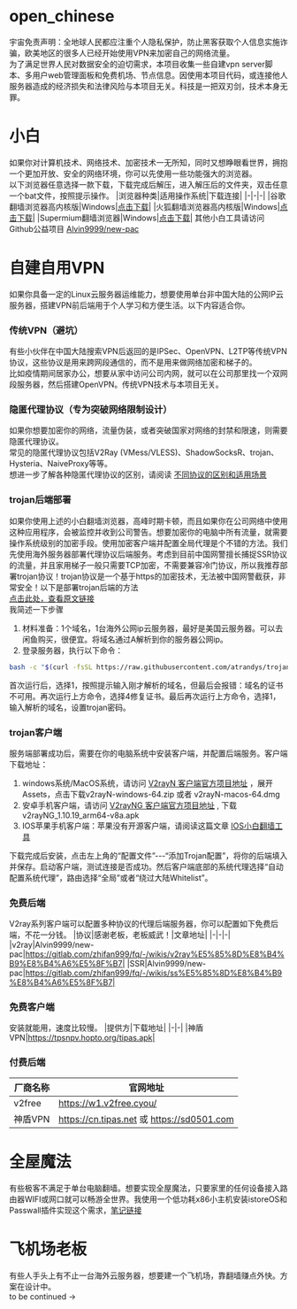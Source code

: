 # open_chinese
宇宙免责声明：全地球人民都应注重个人隐私保护，防止黑客获取个人信息实施诈骗，欧美地区的很多人已经开始使用VPN来加密自己的网络流量。<br>
为了满足世界人民对数据安全的迫切需求，本项目收集一些自建vpn server脚本、多用户web管理面板和免费机场、节点信息。因使用本项目代码，或连接他人服务器造成的经济损失和法律风险与本项目无关。科技是一把双刃剑，技术本身无罪。

# 小白
如果你对计算机技术、网络技术、加密技术一无所知，同时又想睁眼看世界，拥抱一个更加开放、安全的网络环境，你可以先使用一些功能强大的浏览器。<br>
以下浏览器任意选择一款下载，下载完成后解压，进入解压后的文件夹，双击任意一个bat文件，按照提示操作。
|浏览器种类|适用操作系统|下载连接|
|-|-|-|
|谷歌翻墙浏览器高内核版|Windows|[点击下载](https://gitlab.com/zhifan999/fq/-/wikis/%E9%AB%98%E5%86%85%E6%A0%B8%E7%89%88)|
|火狐翻墙浏览器高内核版|Windows|[点击下载](https://gitlab.com/zhifan999/fq/-/wikis/%E7%81%AB%E7%8B%90%E9%AB%98%E5%86%85%E6%A0%B8%E7%89%88)|
|Supermium翻墙浏览器|Windows|[点击下载](https://gitlab.com/zhifan999/fq/-/wikis/Supermium%E7%BF%BB%E5%A2%99%E6%B5%8F%E8%A7%88%E5%99%A8)|
其他小白工具请访问Github公益项目 [Alvin9999/new-pac](https://github.com/Alvin9999/new-pac)

# 自建自用VPN
如果你具备一定的Linux云服务器运维能力，想要使用单台非中国大陆的公网IP云服务器，搭建VPN前后端用于个人学习和方便生活。以下内容适合你。<br>

### 传统VPN（避坑）
有些小伙伴在中国大陆搜索VPN后返回的是IPSec、OpenVPN、L2TP等传统VPN协议，这些协议是用来跨网段通信的，而不是用来做网络加密和梯子的。<br>
比如疫情期间居家办公，想要从家中访问公司内网，就可以在公司那里找一个双网段服务器，然后搭建OpenVPN。传统VPN技术与本项目无关。

### 隐匿代理协议（专为突破网络限制设计）​
如果你想要加密你的网络，流量伪装，或者突破国家对网络的封禁和限速，则需要隐匿代理协议。<br>常见的隐匿代理协议包括V2Ray (VMess/VLESS)​、ShadowSocksR、trojan、Hysteria、NaiveProxy等等。<br>
想进一步了解各种隐匿代理协议的区别，请阅读 [不同协议的区别和适用场景](https://github.com/yangjiacheng1996/open_chinese/docs/protocols.md)

### trojan后端部署
如果你使用上述的小白翻墙浏览器，高峰时期卡顿，而且如果你在公司网络中使用这种应用程序，会被监控并收到公司警告。想要加密你的电脑中所有流量，就需要操作系统级别的加密手段。使用加密客户端并配置全局代理是个不错的方法。我们先使用海外服务器部署代理协议后端服务。考虑到目前中国网警擅长捕捉SSR协议的流量，并且家用梯子一般只需要TCP加密，不需要兼容冷门协议，所以我推荐部署trojan协议！trojan协议是一个基于https的加密技术，无法被中国网警截获，非常安全！以下是部署trojan后端的方法<br>
[点击此处，查看原文链接](https://gitlab.com/zhifan999/fq/-/wikis/%E8%87%AA%E5%BB%BAtrojan%E6%9C%8D%E5%8A%A1%E5%99%A8%E6%95%99%E7%A8%8B)  <br>
我简述一下步骤
1. 材料准备：1个域名，1台海外公网ip云服务器，最好是美国云服务器。可以去闲鱼购买，很便宜。将域名通过A解析到你的服务器公网ip。
2. 登录服务器，执行以下命令：
```bash
bash -c "$(curl -fsSL https://raw.githubusercontent.com/atrandys/trojan/master/trojan_mult.sh)"
```
首次运行后，选择1，按照提示输入刚才解析的域名，但最后会报错：域名的证书不可用。再次运行上方命令，选择4修复证书。最后再次运行上方命令，选择1，输入解析的域名，设置trojan密码。

### trojan客户端
服务端部署成功后，需要在你的电脑系统中安装客户端，并配置后端服务。客户端下载地址：
1. windows系统/MacOS系统，请访问 [V2rayN 客户端官方项目地址](https://github.com/2dust/v2rayN/releases)  ，展开Assets，点击下载v2rayN-windows-64.zip 或者 v2rayN-macos-64.dmg
2. 安卓手机客户端，请访问 [V2rayNG 客户端官方项目地址](https://github.com/2dust/v2rayNG/releases) , 下载v2rayNG_1.10.19_arm64-v8a.apk
3. IOS苹果手机客户端：苹果没有开源客户端，请阅读这篇文章 [IOS小白翻墙工具](https://gitlab.com/zhifan999/fq/-/wikis/%E8%8B%B9%E6%9E%9C%E6%89%8B%E6%9C%BA%E7%BF%BB%E5%A2%99%E8%BD%AF%E4%BB%B6)

下载完成后安装，点击左上角的“配置文件”---“添加Trojan配置”，将你的后端填入并保存。启动客户端，测试连接是否成功。然后客户端底部的系统代理选择“自动配置系统代理”，路由选择“全局”或者“绕过大陆Whitelist”。<br>

### 免费后端
V2ray系列客户端可以配置多种协议的代理后端服务器，你可以配置如下免费后端，不花一分钱。
|协议|感谢老板，老板威武！|文章地址|
|-|-|-|
|v2ray|Alvin9999/new-pac|https://gitlab.com/zhifan999/fq/-/wikis/v2ray%E5%85%8D%E8%B4%B9%E8%B4%A6%E5%8F%B7|
|SSR|Alvin9999/new-pac|https://gitlab.com/zhifan999/fq/-/wikis/ss%E5%85%8D%E8%B4%B9%E8%B4%A6%E5%8F%B7|

### 免费客户端
安装就能用，速度比较慢。
|提供方|下载地址|
|-|-|
|神盾VPN|https://tpsnpv.hopto.org/tipas.apk|


### 付费后端
|厂商名称|官网地址|
|-|-|
|v2free|https://w1.v2free.cyou/|
|神盾VPN|https://cn.tipas.net 或 https://sd0501.com|


# 全屋魔法
有些极客不满足于单台电脑翻墙。想要实现全屋魔法，只要家里的任何设备接入路由器WIFI或网口就可以畅游全世界。我使用一个低功耗x86小主机安装istoreOS和Passwall插件实现这个需求，[笔记链接](https://github.com/yangjiacheng1996/open_chinese/docs/homemagic.md)

# 飞机场老板
有些人手头上有不止一台海外云服务器，想要建一个飞机场，靠翻墙赚点外快。方案在设计中。<br>
to be continued ->
